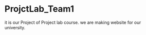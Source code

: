 # ProjctLab_Team1
it is our Project of Project lab course.
we are making website for our university.
